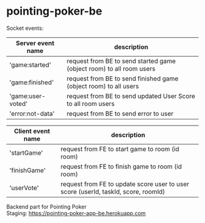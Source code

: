 # pointing-poker-be

Socket events:

| Server event name | description                                                          |
| ----------------- | -------------------------------------------------------------------- |
| 'game:started'    | request from BE to send started game (object room) to all room users |
| 'game:finished'   | request from BE to send finished game (object room) to all users     |
| 'game:user-voted' | request from BE to send updated User Score to all room users         |
| 'error:not-data'  | request from BE to send error to user                                |

| Client event name | description                                                                        |
| ----------------- | ---------------------------------------------------------------------------------- |
| 'startGame'       | request from FE to start game to room (id room)                                    |
| 'finishGame'      | request from FE to finish game to room (id room)                                   |
| 'userVote'        | request from FE to update score user to user score (userId, taskId, score, roomId) |

Backend part for Pointing Poker  
Staging: https://pointing-poker-app-be.herokuapp.com
